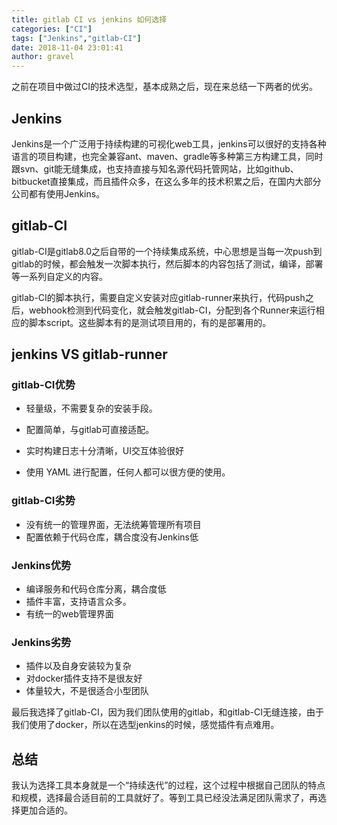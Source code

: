 ```yaml
---
title: gitlab CI vs jenkins 如何选择
categories: ["CI"]
tags: ["Jenkins","gitlab-CI"]
date: 2018-11-04 23:01:41 
author: gravel
---
```


之前在项目中做过CI的技术选型，基本成熟之后，现在来总结一下两者的优劣。		

<!--more-->

## Jenkins

Jenkins是一个广泛用于持续构建的可视化web工具，jenkins可以很好的支持各种语言的项目构建，也完全兼容ant、maven、gradle等多种第三方构建工具，同时跟svn、git能无缝集成，也支持直接与知名源代码托管网站，比如github、bitbucket直接集成，而且插件众多，在这么多年的技术积累之后，在国内大部分公司都有使用Jenkins。

## gitlab-CI

gitlab-CI是gitlab8.0之后自带的一个持续集成系统，中心思想是当每一次push到gitlab的时候，都会触发一次脚本执行，然后脚本的内容包括了测试，编译，部署等一系列自定义的内容。

gitlab-CI的脚本执行，需要自定义安装对应gitlab-runner来执行，代码push之后，webhook检测到代码变化，就会触发gitlab-CI，分配到各个Runner来运行相应的脚本script。这些脚本有的是测试项目用的，有的是部署用的。

## jenkins VS gitlab-runner

### gitlab-CI优势

* 轻量级，不需要复杂的安装手段。

* 配置简单，与gitlab可直接适配。
* 实时构建日志十分清晰，UI交互体验很好
* 使用 YAML 进行配置，任何人都可以很方便的使用。

### gitlab-CI劣势

* 没有统一的管理界面，无法统筹管理所有项目
* 配置依赖于代码仓库，耦合度没有Jenkins低

### Jenkins优势

* 编译服务和代码仓库分离，耦合度低
* 插件丰富，支持语言众多。
* 有统一的web管理界面

### Jenkins劣势

* 插件以及自身安装较为复杂
* 对docker插件支持不是很友好
* 体量较大，不是很适合小型团队

最后我选择了gitlab-CI，因为我们团队使用的gitlab，和gitlab-CI无缝连接，由于我们使用了docker，所以在选型jenkins的时候，感觉插件有点难用。

## 总结

我认为选择工具本身就是一个“持续迭代”的过程，这个过程中根据自己团队的特点和规模，选择最合适目前的工具就好了。等到工具已经没法满足团队需求了，再选择更加合适的。